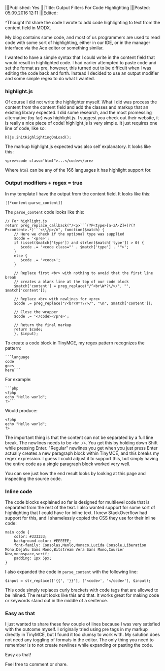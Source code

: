 |||Published: Yes
|||Title: Output Filters For Code Highlighting
|||Posted: 05.09.2016 12:11
|||Edited:

^Thought I'd share the code I wrote to add code highlighting to text from the content field in MODX.

My blog contains some code, and most of us programmers are used to read code with some sort of highlighting, either in our IDE, or in the manager interface via the Ace editor or something similar.

I wanted to have a simple syntax that I could write in the content field that would result in highlighted code. I had earlier attempted to paste code and set the format as pre, however, this turned out to be difficult when I was editing the code back and forth. Instead I decided to use an output modifier and some simple regex to do what I wanted.

### highlight.js

Of course I did not write the highlighter myself. What I did was process the content from the content field and add the classes and markup that an existing library expected. I did some research, and the most promessing alternative (by far) was highlight.js. I suggest you check out their website, it is really a nice piece of code! highlight.js is very simple. It just requires one line of code, like so:

```
hljs.initHighlightingOnLoad();
```

The markup highlight.js expected was also self explanatory. It looks like this:

```
<pre><code class="html">...</code></pre>
```

Where `html` can be any of the 166 languages it has highlight support for.

### Output modifiers + regex = true

In my template I have the output from the content field. It looks like this:

```
[[*content:parse_content]]
```

The `parse_content` code looks like this:

```
// For highlight.js
return preg_replace_callback("/<p>```(?P<type>[a-zA-Z]+)?(?P<content>.*)```<\\/p>/m", function($match) {
    // Here we check if the optional type was supplied
    $code = '<pre>';
    if (isset($match['type']) and strlen($match['type']) > 0) {
       $code .= '<code class="' . $match['type'] . '">';
    }
    else {
       $code .= '<code>';
    }
    
    // Replace first <br> with nothing to avoid that the first line break
    // creates a blank line at the top of our code block
    $match['content'] = preg_replace("/^<br\W*?\/>/", "", $match['content']);
    
    // Replace <br> with newlines for <pre>
    $code .= preg_replace("/<br\W*?\/>/", "\n", $match['content']);
    
    // Close the wrapper
    $code .= '</code></pre>';
    
    // Return the final markup
    return $code;
    }, $input);
```
To create a code block in TinyMCE, my regex pattern recognizes the pattern:

```
`‌``language
code
goes
here`‌`‌`
```

For example:

```
`‌`‌`php
<?php
echo "Hello world";
?>`‌`‌`
```

Would produce:

```
<?php
echo "Hello world";
?>
```

The important thing is that the content can not be separated by a full line break. The newlines needs to be `<br />`. You get this by holding down Shift while pressing Enter. "Regular" newlines you get when you just press Enter actually creates a new paragraph block within TinyMCE, and this breaks my regex expression. I guess I could adjust it to support this, but simply having the entire code as a single paragraph block worked very well.

You can see just how the end result looks by looking at this page and inspecting the source code.

### Inline code

The code blocks explained so far is designed for multilevel code that is separated from the rest of the text. I also wanted support for some sort of highlighting that I could have for inline text. I knew StackOverflow had support for this, and I shamelessly copied the CSS they use for their inline code:

```
main code {
    color: #333333;
    background-color: #EEEEEE;
    font-family: Consolas,Menlo,Monaco,Lucida Console,Liberation Mono,DejaVu Sans Mono,Bitstream Vera Sans Mono,Courier New,monospace,serif;
    padding: 1px 5px;
}
```

I also expanded the code in `parse_content` with the following line:

```
$input = str_replace(['{‌{', '}‌}'], ['<code>', '</code>'], $input);
```

This code simply replaces curly brackets with code tags that are allowed to be inlined. The result looks like this and that. It works great for making code or keywords stand out in the middle of a sentence.

### Easy as that

I just wanted to share these few couple of lines because I was very satisfied with the outcome myself. I originally tried using pre tags in my markup directly in TinyMCE, but I found it too clumsy to work with. My solution does not need any toggling of formats in the editor. The only thing you need to remember is to not create newlines while expanding or pasting the code.

Easy as that!

Feel free to comment or share.